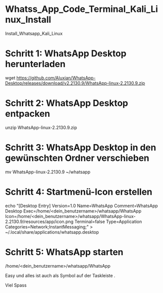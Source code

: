# Whatss_App_Code_Terminal_Kali_Linux_Install
Install_Whatsapp_Kali_Linux

# Schritt 1: WhatsApp Desktop herunterladen
wget https://github.com/Aluxian/WhatsApp-Desktop/releases/download/v2.2130.9/WhatsApp-linux-2.2130.9.zip

# Schritt 2: WhatsApp Desktop entpacken
unzip WhatsApp-linux-2.2130.9.zip

# Schritt 3: WhatsApp Desktop in den gewünschten Ordner verschieben
mv WhatsApp-linux-2.2130.9 ~/whatsapp

# Schritt 4: Startmenü-Icon erstellen
echo "[Desktop Entry]
Version=1.0
Name=WhatsApp
Comment=WhatsApp Desktop
Exec=/home/<dein_benutzername>/whatsapp/WhatsApp
Icon=/home/<dein_benutzername>/whatsapp/WhatsApp-linux-2.2130.9/resources/app/icon.png
Terminal=false
Type=Application
Categories=Network;InstantMessaging;" > ~/.local/share/applications/whatsapp.desktop

# Schritt 5: WhatsApp starten
/home/<dein_benutzername>/whatsapp/WhatsApp

Easy und alles ist auch als Symbol auf der Taskleiste .

Viel Spass
